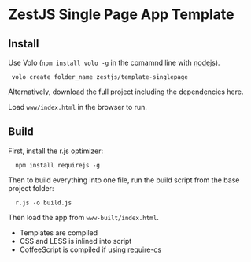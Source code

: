 ZestJS Single Page App Template
===

Install
---

Use Volo (`npm install volo -g` in the comamnd line with [nodejs](http://nodejs.org)).

```
 volo create folder_name zestjs/template-singlepage 
```

Alternatively, download the full project including the dependencies here.

Load `www/index.html` in the browser to run.


Build
---

First, install the r.js optimizer:

```
  npm install requirejs -g
```

Then to build everything into one file, run the build script from the base project folder:

```
  r.js -o build.js
```

Then load the app from `www-built/index.html`.

* Templates are compiled
* CSS and LESS is inlined into script
* CoffeeScript is compiled if using [require-cs](https://github.com/jrburke/require-cs)